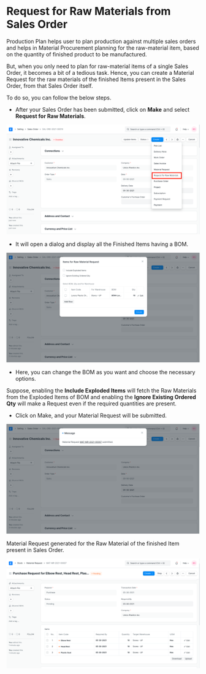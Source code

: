 
# Request for Raw Materials from Sales Order



Production Plan helps user to plan production against multiple sales orders and helps in Material Procurement planning for the raw-material item, based on the quantity of finished product to be manufactured.


But, when you only need to plan for raw-material items of a single Sales Order, it becomes a bit of a tedious task. Hence, you can create a Material Request for the raw materials of the finished Items present in the Sales Order, from that Sales Order itself.


To do so, you can follow the below steps.


* After your Sales Order has been submitted, click on **Make** and select **Request for Raw Materials**.


![Request For Raw Materials](/files/request-for-raw-materials.png)


* It will open a dialog and display all the Finished Items having a BOM.


![Request For Raw Materials Dialog](/files/request-for-raw-materials-dialog.png)


* Here, you can change the BOM as you want and choose the necessary options.


Suppose, enabling the **Include Exploded Items** will fetch the Raw Materials from the Exploded Items of BOM and enabling the **Ignore Existing Ordered Qty** will make a Request even if the required quantities are present.


* Click on Make, and your Material Request will be submitted.


![Submitted Material Request](/files/material-request-submitted.png)


Material Request generated for the Raw Material of the finished Item present in Sales Order.


![Material Request](/files/created-mr-from-sales-order.png)




